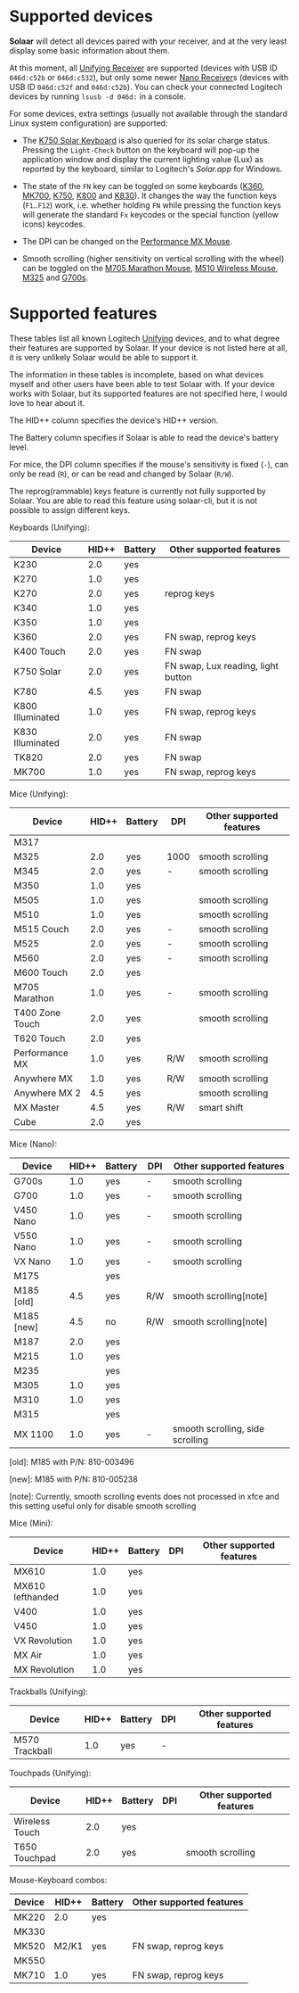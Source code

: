 # Supported devices

**Solaar** will detect all devices paired with your receiver, and at the very
least display some basic information about them.

At this moment, all [Unifying Receiver][unifying] are supported (devices with
USB ID `046d:c52b` or `046d:c532`), but only some newer [Nano Receiver][nano]s
(devices with USB ID `046d:c52f` and `046d:c52b`). You can check your connected Logitech devices
by running `lsusb -d 046d:` in a console.

For some devices, extra settings (usually not available through the standard
Linux system configuration) are supported:

* The [K750 Solar Keyboard][K750] is also queried for its solar charge status.
  Pressing the `Light-Check` button on the keyboard will pop-up the application
  window and display the current lighting value (Lux) as reported by the
  keyboard, similar to Logitech's *Solar.app* for Windows.

* The state of the `FN` key can be toggled on some keyboards ([K360][K360],
  [MK700][K700], [K750][K750], [K800][K800] and [K830][K830]). It changes the
  way the function keys (`F1`..`F12`) work, i.e. whether holding `FN` while
  pressing the function keys will generate the standard `Fx` keycodes or the
  special function (yellow icons) keycodes.

* The DPI can be changed on the [Performance MX Mouse][P_MX].

* Smooth scrolling (higher sensitivity on vertical scrolling with the wheel) can
  be toggled on the [M705 Marathon Mouse][M705], [M510 Wireless Mouse][M510],
  [M325][M325] and [G700s][G700s].


# Supported features

These tables list all known Logitech [Unifying][unifying] devices, and to what
degree their features are supported by Solaar. If your device is not listed here
at all, it is very unlikely Solaar would be able to support it.

The information in these tables is incomplete, based on what devices myself and
other users have been able to test Solaar with. If your device works with
Solaar, but its supported features are not specified here, I would love to hear
about it.


The HID++ column specifies the device's HID++ version.

The Battery column specifies if Solaar is able to read the device's battery
level.

For mice, the DPI column specifies if the mouse's sensitivity is fixed (`-`),
can only be read (`R`), or can be read and changed by Solaar (`R/W`).

The reprog(rammable) keys feature is currently not fully supported by Solaar.
You are able to read this feature using solaar-cli, but it is not possible to
assign different keys.


Keyboards (Unifying):

| Device           | HID++ | Battery | Other supported features                |
|------------------|-------|---------|-----------------------------------------|
| K230             | 2.0   | yes     |                                         |
| K270             | 1.0   | yes     |                                         |
| K270             | 2.0   | yes     | reprog keys                             |
| K340             | 1.0   | yes     |                                         |
| K350             | 1.0   | yes     |                                         |
| K360             | 2.0   | yes     | FN swap, reprog keys                    |
| K400 Touch       | 2.0   | yes     | FN swap                                 |
| K750 Solar       | 2.0   | yes     | FN swap, Lux reading, light button      |
| K780             | 4.5   | yes     | FN swap                                 |
| K800 Illuminated | 1.0   | yes     | FN swap, reprog keys                    |
| K830 Illuminated | 2.0   | yes     | FN swap                                 |
| TK820            | 2.0   | yes     | FN swap                                 |
| MK700            | 1.0   | yes     | FN swap, reprog keys                    |


Mice (Unifying):

| Device           | HID++ | Battery | DPI   | Other supported features        |
|------------------|-------|---------|-------|---------------------------------|
| M317             |       |         |       |                                 |
| M325             | 2.0   | yes     | 1000  | smooth scrolling                |
| M345             | 2.0   | yes     | -     | smooth scrolling                |
| M350             | 1.0   | yes     |       |                                 |
| M505             | 1.0   | yes     |       | smooth scrolling                |
| M510             | 1.0   | yes     |       | smooth scrolling                |
| M515 Couch       | 2.0   | yes     | -     | smooth scrolling                |
| M525             | 2.0   | yes     | -     | smooth scrolling                |
| M560             | 2.0   | yes     | -     | smooth scrolling                |
| M600 Touch       | 2.0   | yes     |       |                                 |
| M705 Marathon    | 1.0   | yes     | -     | smooth scrolling                |
| T400 Zone Touch  | 2.0   | yes     |       | smooth scrolling                |
| T620 Touch       | 2.0   | yes     |       |                                 |
| Performance MX   | 1.0   | yes     | R/W   | smooth scrolling                |
| Anywhere MX      | 1.0   | yes     | R/W   | smooth scrolling                |
| Anywhere MX 2    | 4.5   | yes     |       | smooth scrolling                |
| MX Master        | 4.5   | yes     | R/W   | smart shift                     |
| Cube             | 2.0   | yes     |       |                                 |


Mice (Nano):

| Device           | HID++ | Battery | DPI   | Other supported features        |
|------------------|-------|---------|-------|---------------------------------|
| G700s            | 1.0   | yes     | -     | smooth scrolling                |
| G700             | 1.0   | yes     | -     | smooth scrolling                |
| V450 Nano        | 1.0   | yes     | -     | smooth scrolling                |
| V550 Nano        | 1.0   | yes     | -     | smooth scrolling                |
| VX Nano          | 1.0   | yes     | -     | smooth scrolling                |
| M175             |       | yes     |       |                                 |
| M185 [old]       | 4.5   | yes     | R/W   | smooth scrolling[note]          |
| M185 [new]       | 4.5   | no      | R/W   | smooth scrolling[note]          |
| M187             | 2.0   | yes     |       |                                 |
| M215             | 1.0   | yes     |       |                                 |
| M235             |       | yes     |       |                                 |
| M305             | 1.0   | yes     |       |                                 |
| M310             | 1.0   | yes     |       |                                 |
| M315             |       | yes     |       |                                 |
| MX 1100          | 1.0   | yes     | -     | smooth scrolling, side scrolling|

[old]: M185 with P/N: 810-003496

[new]: M185 with P/N: 810-005238

[note]: Currently, smooth scrolling events does not processed in xfce and this
setting useful only for disable smooth scrolling


Mice (Mini):

| Device           | HID++ | Battery | DPI   | Other supported features        |
|------------------|-------|---------|-------|---------------------------------|
| MX610            | 1.0   | yes     |       |                                 |
| MX610 lefthanded | 1.0   | yes     |       |                                 |
| V400             | 1.0   | yes     |       |                                 |
| V450             | 1.0   | yes     |       |                                 |
| VX Revolution    | 1.0   | yes     |       |                                 |
| MX Air           | 1.0   | yes     |       |                                 |
| MX Revolution    | 1.0   | yes     |       |                                 |


Trackballs (Unifying):

| Device           | HID++ | Battery | DPI   | Other supported features        |
|------------------|-------|---------|-------|---------------------------------|
| M570 Trackball   | 1.0   | yes     | -     |                                 |


Touchpads (Unifying):

| Device           | HID++ | Battery | DPI   | Other supported features        |
|------------------|-------|---------|-------|---------------------------------|
| Wireless Touch   | 2.0   | yes     |       |                                 |
| T650 Touchpad    | 2.0   | yes     |       | smooth scrolling                |


Mouse-Keyboard combos:

| Device           | HID++ | Battery | Other supported features                |
|------------------|-------|---------|-----------------------------------------|
| MK220            | 2.0   | yes     |                                         |
| MK330            |       |         |                                         |
| MK520            | M2/K1 | yes     | FN swap, reprog keys                    |
| MK550            |       |         |                                         |
| MK710            | 1.0   | yes     | FN swap, reprog keys                    |


[unifying]: http://logitech.com/en-us/66/6079
[nano]: http://logitech.com/mice-pointers/articles/5926
[G700s]: https://gaming.logitech.com/en-us/product/g700s-rechargeable-wireless-gaming-mouse
[K360]: http://logitech.com/product/keyboard-k360
[K700]: http://logitech.com/product/wireless-desktop-mk710
[K750]: http://logitech.com/product/k750-keyboard
[K800]: http://logitech.com/product/wireless-illuminated-keyboard-k800
[K830]: http://logitech.com/product/living-room-keyboard-k830
[M510]: http://logitech.com/product/wireless-mouse-m510
[M705]: http://logitech.com/product/marathon-mouse-m705
[P_MX]: http://logitech.com/product/performance-mouse-mx
[A_MX]: http://logitech.com/product/anywhere-mouse-mx
[M325]: http://logitech.com/product/wireless-mouse-m325
